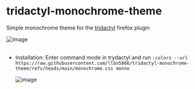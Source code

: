 # tridactyl-monochrome-theme
Simple monochrome theme for the [tridactyl](https://github.com/tridactyl/tridactyl) firefox plugin

![image](https://github.com/user-attachments/assets/24acc818-7935-436c-9b81-9c7f86512939)
<br>
<br>

- Installation:
  Enter command mode in trydactyl and run `:colors --url https://raw.githubusercontent.com/llbn5866/tridactyl-monochrome-theme/refs/heads/main/monochrome.css monno` <br>

  ![image](https://github.com/user-attachments/assets/d289c1dc-317e-4191-a1c2-62ee3357a79a)

  
